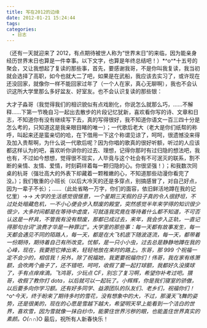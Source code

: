 ```yaml
---
title: 写在2012的边缘
date: 2012-01-21 15:24:44
tags:
categories:
  - 日志
---
```


（还有一天就迎来了 2012，有点期待被世人称为“世界末日”的来临，因为能亲身经历世界末日也算是一件幸事。以下文字，也算是年终总结吧！）*^o^*十五号的聚会，又让我想起了复读的那些事，首先，要感谢我哥，不是你叫我复读，我当初就会选择了高职，如今也就大二了吧，如果是在武船，我应该去实习了，或许现在还没回家，就像你一样不能回家过年了（一个人在家，真心无聊啊），我也不会认识这所大学里那么多好盆友、好室友。也不会认识复读的那些银：

<!-- more -->

大才子淼哥（我觉得我们的相识貌似有点戏剧化，你说怎么就那么巧，……不解释……下第一节晚自习一起出去散步的片段记忆犹新，喜欢看你写的诗、文章和日志，不知道你有没有继续写下去，真的写得很好，我不知道你语文一百三四十分是怎么考的，只知道这是我亲眼目睹的唯一）；一代歌后老大（老大是你们纸帮的称呼，叫起来还是蛮亲切的哈，在下借用一下这个称谓见谅了，呵呵，很遗憾没来得及加入贵帮啊，为什么说一代歌后呢？因为你唱的歌真的很好听额，听过的人应该都这样认为的吧，喜欢听你讲你的过去、理想，记得你那时有过归隐的想法吧，我也有，不过如今想想，觉得很不现实，人毕竟与这个社会有不可泯灭的联系，割不断的亲情、友情、爱情，时刻羁绊着每一颗归隐的心。你很坚强！）；和我数次同桌的杭哥（强壮高大的外表下却藏着一颗稚嫩的心，不知道那些动漫你看完了没。）；我们敬重的小班长（以后大冷天的还是多穿点，别搞感冒了，对自己好点，因为一辈子不长）；……（此处省略一万字，你们的面容，依旧鲜活地蹲在我的记忆里）→*→ 大学的生活感觉很惬意，一个星期三天假的日子真的令人很舒坦，不过处处暗藏危机，一不小心便会步入颓废的殿堂，突然感觉半年来学得的知识很少很少，大多时间都是在等待中虚度，可就连我究竟在等待着什么都不知道，不可否认这是一杯具，不管我有没有颓废，那都已成过去，来年，我会步入正轨，一直记得那句台词“浪费才华是一种罪过”。大学里的那些事：每一天都有故事发生，每一天都会遇见不同的陌路人，每一天，都是在大飞机底下随波逐流，每一天，都带着一份期待，期待着自己有所改变。忧郁，是一只小小虫，过去总是静静地蹲在我的心峰，现在，我要把它捧出来，轻轻地放在来时的路上。东哥，那 999 个祝福一定不会少的，相信我！另外，除了祝福她，我更要祝福你们！伟哥，我在家有练箫额，会吹两个曲子了，还不错吧，呵呵，收假了要一起打球额，我都好久没摸球了，手有点痒痒滴。飞鸿哥，少玩点 CF，别忘了复习啊，希望你补考过吧。猥哥，收假了教你打 dota，以后就可以一起玩了。小辉辉，你是我们寝室的骄傲，以后要多向你学习额。还有好多同学、益源团队的队友们、老乡们，祝福你们！*^o^*今天，终于盼来了期待多时的雪花，没有想象中的大，不过，那漫天飞舞的姿势，还是很美的，现在的心愿是雪越下越大，希望明天早上能看到一个洁白的世界，喜欢雪，因为雪就像一抹白纱巾，能蒙住世界污秽的眼，也能盖住世界真实的素颜。O(∩*∩)O 最后，祝所有人新春快乐！

